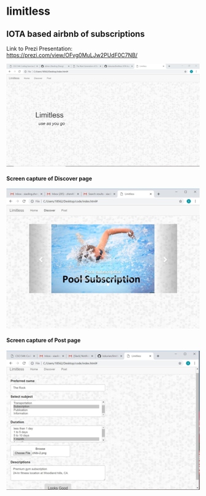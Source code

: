 # limitless
## IOTA based airbnb of subscriptions

Link to Prezi Presentation: https://prezi.com/view/OFvg0MuLJw2PUdF0C7NB/

![Image of Front](https://github.com/kskurian/limitless/blob/master/UI-capture/screencap1.PNG?raw=true)
#### Screen capture of Discover page
![Image of Discovery](https://github.com/kskurian/limitless/blob/master/UI-capture/pool_capture.JPG?raw=true)
#### Screen capture of Post page
![Image of Post](https://github.com/kskurian/limitless/blob/master/UI-capture/post_capture.JPG?raw=true)
